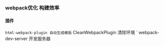 ### webpack优化 构建效率
#### 插件
` html-webpack-plugin 自动生成模版
` CleanWebpackPlugin 清除环境
` webpack-dev-server 开发服务器